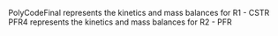 PolyCodeFinal represents the kinetics and mass balances for R1 - CSTR
PFR4 represents the kinetics and mass balances for R2 - PFR
